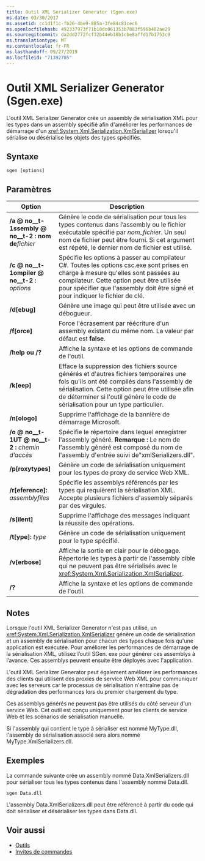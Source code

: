 ```yaml
---
title: Outil XML Serializer Generator (Sgen.exe)
ms.date: 03/30/2017
ms.assetid: cc1d1f1c-fb26-4be9-885a-3fe84c81cec6
ms.openlocfilehash: 492337973f71b10dc061353b7083f596b402ae29
ms.sourcegitcommit: da2dd2772fcf32b44eb18b1cbe8affd17b1753c9
ms.translationtype: MT
ms.contentlocale: fr-FR
ms.lasthandoff: 09/27/2019
ms.locfileid: "71392705"
---
```

# <a name="xml-serializer-generator-tool-sgenexe"></a>Outil XML Serializer Generator (Sgen.exe)
L'outil XML Serializer Generator crée un assembly de sérialisation XML pour les types dans un assembly spécifié afin d'améliorer les performances de démarrage d'un <xref:System.Xml.Serialization.XmlSerializer> lorsqu'il sérialise ou désérialise les objets des types spécifiés.  
  
## <a name="syntax"></a>Syntaxe  
  
```console  
sgen [options]  
```  
  
## <a name="parameters"></a>Paramètres  
  
|Option|Description|  
|------------|-----------------|  
|**/a @ no__t-1ssembly @ no__t-2 : nom de**_fichier_|Génère le code de sérialisation pour tous les types contenus dans l’assembly ou le fichier exécutable spécifié par *nom_fichier*. Un seul nom de fichier peut être fourni. Si cet argument est répété, le dernier nom de fichier est utilisé.|  
|**/c @ no__t-1ompiler @ no__t-2 :** _options_|Spécifie les options à passer au compilateur C#. Toutes les options csc.exe sont prises en charge à mesure qu'elles sont passées au compilateur. Cette option peut être utilisée pour spécifier que l'assembly doit être signé et pour indiquer le fichier de clé.|  
|**/d\[ebug\]**|Génère une image qui peut être utilisée avec un débogueur.|  
|**/f\[orce\]**|Force l'écrasement par réécriture d'un assembly existant du même nom. La valeur par défaut est **false**.|  
|**/help ou /?**|Affiche la syntaxe et les options de commande de l'outil.|  
|**/k\[eep\]**|Efface la suppression des fichiers source générés et d'autres fichiers temporaires une fois qu'ils ont été compilés dans l'assembly de sérialisation. Cette option peut être utilisée afin de déterminer si l'outil génère le code de sérialisation pour un type particulier.|  
|**/n\[ologo\]**|Supprime l'affichage de la bannière de démarrage Microsoft.|  
|**/o @ no__t-1UT @ no__t-2 :** _chemin d’accès_|Spécifie le répertoire dans lequel enregistrer l'assembly généré. **Remarque :**  Le nom de l'assembly généré est composé du nom de l'assembly d'entrée suivi de"xmlSerializers.dll".|  
|**/p\[roxytypes\]**|Génère un code de sérialisation uniquement pour les types de proxy de service Web XML.|  
|**/r\[eference\]:** _assemblyfiles_|Spécifie les assemblys référencés par les types qui requièrent la sérialisation XML. Accepte plusieurs fichiers d'assembly séparés par des virgules.|  
|**/s\[ilent\]**|Supprime l'affichage des messages indiquant la réussite des opérations.|  
|**/t\[ype\]:** _type_|Génère un code de sérialisation uniquement pour le type spécifié.|  
|**/v\[erbose\]**|Affiche la sortie en clair pour le débogage. Répertorie les types à partir de l'assembly cible qui ne peuvent pas être sérialisés avec le <xref:System.Xml.Serialization.XmlSerializer>.|  
|**/?**|Affiche la syntaxe et les options de commande de l'outil.|  
  
## <a name="remarks"></a>Notes  
 Lorsque l'outil XML Serializer Generator n'est pas utilisé, un <xref:System.Xml.Serialization.XmlSerializer> génère un code de sérialisation et un assembly de sérialisation pour chacun des types chaque fois qu'une application est exécutée. Pour améliorer les performances de démarrage de la sérialisation XML, utilisez l’outil SGen. exe pour générer ces assemblys à l’avance. Ces assemblys peuvent ensuite être déployés avec l'application.  
  
 L'outil XML Serializer Generator peut également améliorer les performances des clients qui utilisent des proxies de service Web XML pour communiquer avec les serveurs car le processus de sérialisation n'entraîne pas de dégradation des performances lors du premier chargement du type.  
  
 Ces assemblys générés ne peuvent pas être utilisés du côté serveur d'un service Web. Cet outil est conçu uniquement pour les clients de service Web et les scénarios de sérialisation manuelle.  
  
 Si l'assembly qui contient le type à sérialiser est nommé MyType.dll, l'assembly de sérialisation associé sera alors nommé MyType.XmlSerializers.dll.  
  
## <a name="examples"></a>Exemples  
 La commande suivante crée un assembly nommé Data.XmlSerializers.dll pour sérialiser tous les types contenus dans l'assembly nommé Data.dll.  
  
```console  
sgen Data.dll   
```  
  
 L'assembly Data.XmlSerializers.dll peut être référencé à partir du code qui doit sérialiser et désérialiser les types dans Data.dll.  
  
## <a name="see-also"></a>Voir aussi

- [Outils](../../../docs/framework/tools/index.md)
- [Invites de commandes](../../../docs/framework/tools/developer-command-prompt-for-vs.md)
